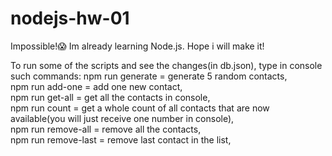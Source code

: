# nodejs-hw-01
Impossible!😱
Im already learning Node.js. Hope i will make it!


To run some of the scripts and see the changes(in db.json), type in console such commands:
npm run generate = generate 5 random contacts,     
npm run add-one = add one new contact,     
npm run get-all = get all the contacts in console,     
npm run count = get a whole count of all contacts that are now available(you will just receive one number in console),     
npm run remove-all = remove all the contacts,     
npm run remove-last = remove last contact in the list,      
